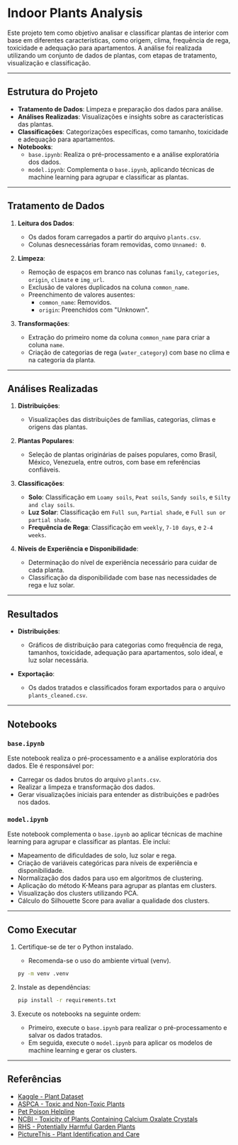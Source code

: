 # Indoor Plants Analysis

Este projeto tem como objetivo analisar e classificar plantas de interior com base em diferentes características, como origem, clima, frequência de rega, toxicidade e adequação para apartamentos. A análise foi realizada utilizando um conjunto de dados de plantas, com etapas de tratamento, visualização e classificação.

---

## Estrutura do Projeto

- **Tratamento de Dados**: Limpeza e preparação dos dados para análise.
- **Análises Realizadas**: Visualizações e insights sobre as características das plantas.
- **Classificações**: Categorizações específicas, como tamanho, toxicidade e adequação para apartamentos.
- **Notebooks**:
  - `base.ipynb`: Realiza o pré-processamento e a análise exploratória dos dados.
  - `model.ipynb`: Complementa o `base.ipynb`, aplicando técnicas de machine learning para agrupar e classificar as plantas.

---

## Tratamento de Dados

1. **Leitura dos Dados**:
   - Os dados foram carregados a partir do arquivo `plants.csv`.
   - Colunas desnecessárias foram removidas, como `Unnamed: 0`.

2. **Limpeza**:
   - Remoção de espaços em branco nas colunas `family`, `categories`, `origin`, `climate` e `img_url`.
   - Exclusão de valores duplicados na coluna `common_name`.
   - Preenchimento de valores ausentes:
     - `common_name`: Removidos.
     - `origin`: Preenchidos com "Unknown".

3. **Transformações**:
   - Extração do primeiro nome da coluna `common_name` para criar a coluna `name`.
   - Criação de categorias de rega (`water_category`) com base no clima e na categoria da planta.

---

## Análises Realizadas

1. **Distribuições**:
   - Visualizações das distribuições de famílias, categorias, climas e origens das plantas.

2. **Plantas Populares**:
   - Seleção de plantas originárias de países populares, como Brasil, México, Venezuela, entre outros, com base em referências confiáveis.

3. **Classificações**:
   - **Solo**: Classificação em `Loamy soils`, `Peat soils`, `Sandy soils`, e `Silty and clay soils`.
   - **Luz Solar**: Classificação em `Full sun`, `Partial shade`, e `Full sun or partial shade`.
   - **Frequência de Rega**: Classificação em `weekly`, `7-10 days`, e `2-4 weeks`.

4. **Níveis de Experiência e Disponibilidade**:
   - Determinação do nível de experiência necessário para cuidar de cada planta.
   - Classificação da disponibilidade com base nas necessidades de rega e luz solar.

---

## Resultados

- **Distribuições**:
  - Gráficos de distribuição para categorias como frequência de rega, tamanhos, toxicidade, adequação para apartamentos, solo ideal, e luz solar necessária.

- **Exportação**:
  - Os dados tratados e classificados foram exportados para o arquivo `plants_cleaned.csv`.

---

## Notebooks

### `base.ipynb`

Este notebook realiza o pré-processamento e a análise exploratória dos dados. Ele é responsável por:

- Carregar os dados brutos do arquivo `plants.csv`.
- Realizar a limpeza e transformação dos dados.
- Gerar visualizações iniciais para entender as distribuições e padrões nos dados.

### `model.ipynb`

Este notebook complementa o `base.ipynb` ao aplicar técnicas de machine learning para agrupar e classificar as plantas. Ele inclui:

- Mapeamento de dificuldades de solo, luz solar e rega.
- Criação de variáveis categóricas para níveis de experiência e disponibilidade.
- Normalização dos dados para uso em algoritmos de clustering.
- Aplicação do método K-Means para agrupar as plantas em clusters.
- Visualização dos clusters utilizando PCA.
- Cálculo do Silhouette Score para avaliar a qualidade dos clusters.

---

## Como Executar

1. Certifique-se de ter o Python instalado.
    - Recomenda-se o uso do ambiente virtual (venv).
    ```bash
    py -m venv .venv
    ```

2. Instale as dependências:
    ```bash
    pip install -r requirements.txt
    ```

3. Execute os notebooks na seguinte ordem:
    - Primeiro, execute o `base.ipynb` para realizar o pré-processamento e salvar os dados tratados.
    - Em seguida, execute o `model.ipynb` para aplicar os modelos de machine learning e gerar os clusters.

---

## Referências

- [Kaggle - Plant Dataset](https://www.kaggle.com/datasets/iottech/plant/data)
- [ASPCA - Toxic and Non-Toxic Plants](https://www.aspca.org/pet-care/animal-poison-control/toxic-and-non-toxic-plants)
- [Pet Poison Helpline](https://www.petpoisonhelpline.com/poisons/)
- [NCBI - Toxicity of Plants Containing Calcium Oxalate Crystals](https://www.ncbi.nlm.nih.gov/pmc/articles/PMC10220692/)
- [RHS - Potentially Harmful Garden Plants](https://www.rhs.org.uk/advice/profile?pid=524)
- [PictureThis - Plant Identification and Care](https://www.picturethisai.com/)